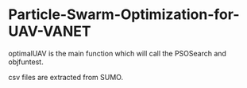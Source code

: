 # Particle-Swarm-Optimization-for-UAV-VANET

optimalUAV is the main function which will call the PSOSearch and objfuntest.

csv files are extracted from SUMO.
